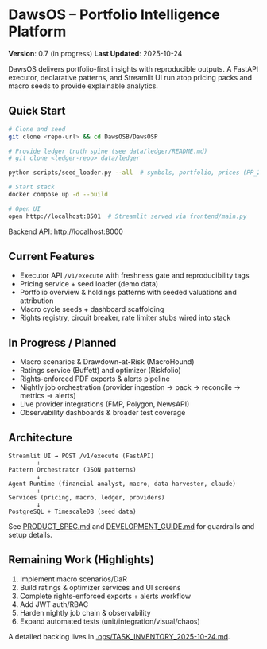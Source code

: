 # DawsOS – Portfolio Intelligence Platform

**Version**: 0.7 (in progress)
**Last Updated**: 2025-10-24

DawsOS delivers portfolio-first insights with reproducible outputs. A FastAPI executor, declarative patterns, and Streamlit UI run atop pricing packs and macro seeds to provide explainable analytics.

## Quick Start

```bash
# Clone and seed
git clone <repo-url> && cd DawsOSB/DawsOSP

# Provide ledger truth spine (see data/ledger/README.md)
# git clone <ledger-repo> data/ledger

python scripts/seed_loader.py --all  # symbols, portfolio, prices (PP_2025-10-21), macro, cycles

# Start stack
docker compose up -d --build

# Open UI
open http://localhost:8501  # Streamlit served via frontend/main.py
```

Backend API: http://localhost:8000

## Current Features
- Executor API `/v1/execute` with freshness gate and reproducibility tags
- Pricing service + seed loader (demo data)
- Portfolio overview & holdings patterns with seeded valuations and attribution
- Macro cycle seeds + dashboard scaffolding
- Rights registry, circuit breaker, rate limiter stubs wired into stack

## In Progress / Planned
- Macro scenarios & Drawdown-at-Risk (MacroHound)
- Ratings service (Buffett) and optimizer (Riskfolio)
- Rights-enforced PDF exports & alerts pipeline
- Nightly job orchestration (provider ingestion → pack → reconcile → metrics → alerts)
- Live provider integrations (FMP, Polygon, NewsAPI)
- Observability dashboards & broader test coverage

## Architecture
```
Streamlit UI → POST /v1/execute (FastAPI)
        ↓
Pattern Orchestrator (JSON patterns)
        ↓
Agent Runtime (financial analyst, macro, data harvester, claude)
        ↓
Services (pricing, macro, ledger, providers)
        ↓
PostgreSQL + TimescaleDB (seed data)
```

See [PRODUCT_SPEC.md](PRODUCT_SPEC.md) and [DEVELOPMENT_GUIDE.md](DEVELOPMENT_GUIDE.md) for guardrails and setup details.

## Remaining Work (Highlights)
1. Implement macro scenarios/DaR
2. Build ratings & optimizer services and UI screens
3. Complete rights-enforced exports + alerts workflow
4. Add JWT auth/RBAC
5. Harden nightly job chain & observability
6. Expand automated tests (unit/integration/visual/chaos)

A detailed backlog lives in [.ops/TASK_INVENTORY_2025-10-24.md](.ops/TASK_INVENTORY_2025-10-24.md).
